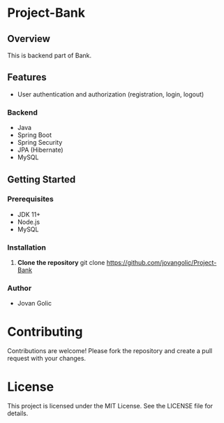 # Project-Bank
## Overview

This is backend part of Bank.

## Features

- User authentication and authorization (registration, login, logout)

 ### Backend

- Java
- Spring Boot
- Spring Security
- JPA (Hibernate)
- MySQL

## Getting Started

### Prerequisites

- JDK 11+
- Node.js
- MySQL

### Installation

1. **Clone the repository**
git clone https://github.com/jovangolic/Project-Bank


### Author
- Jovan Golic

# Contributing

Contributions are welcome! Please fork the repository and create a pull request with your changes.

# License

This project is licensed under the MIT License. See the LICENSE file for details.
